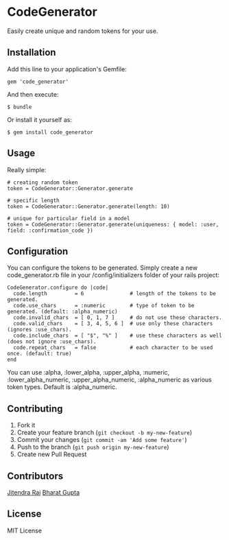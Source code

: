 # CodeGenerator

Easily create unique and random tokens for your use.

## Installation

Add this line to your application's Gemfile:

    gem 'code_generator'

And then execute:

    $ bundle

Or install it yourself as:

    $ gem install code_generator

## Usage

Really simple:

    # creating random token
    token = CodeGenerator::Generator.generate
    
    # specific length
    token = CodeGenerator::Generator.generate(length: 10)

    # unique for particular field in a model
    token = CodeGenerator::Generator.generate(uniqueness: { model: :user, field: :confirmation_code })

## Configuration

You can configure the tokens to be generated. Simply create a new code_generator.rb file in your /config/initializers folder of your rails project:

    CodeGenerator.configure do |code|
      code.length         = 6               # length of the tokens to be generated.
      code.use_chars      = :numeric        # type of token to be generated. (default: :alpha_numeric)
      code.invalid_chars  = [ 0, 1, 7 ]     # do not use these characters.
      code.valid_chars    = [ 3, 4, 5, 6 ]  # use only these characters (ignores :use_chars).
      code.include_chars  = [ "$", "%" ]    # use these characters as well (does not ignore :use_chars).
      code.repeat_chars   = false           # each character to be used once. (default: true)
    end

You can use :alpha, :lower_alpha, :upper_alpha, :numeric, :lower_alpha_numeric, :upper_alpha_numeric, :alpha_numeric as various token types. Default is :alpha_numeric.

## Contributing

1. Fork it
2. Create your feature branch (`git checkout -b my-new-feature`)
3. Commit your changes (`git commit -am 'Add some feature'`)
4. Push to the branch (`git push origin my-new-feature`)
5. Create new Pull Request

## Contributors

[Jitendra Rai](https://github.com/jitendra)
[Bharat Gupta](https://github.com/Bharat311)

## License

MIT License